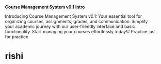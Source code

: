 **Course Management System v0.1 Intro**

Introducing Course Management System v0.1: Your essential tool for organizing courses, assignments, grades, and communication. Simplify your academic journey with our user-friendly interface and basic functionality. Start managing your courses effortlessly today!# Practice
just for practice
<h1>rishi</h1>
